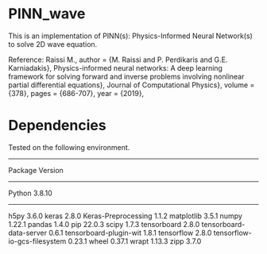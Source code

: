 # PINN_wave

This is an implementation of PINN(s): Physics-Informed Neural Network(s) to solve 2D wave equation. 

Reference:
Raissi M., 
author = {M. Raissi and P. Perdikaris and G.E. Karniadakis},
Physics-informed neural networks: A deep learning framework for solving forward and inverse problems involving nonlinear partial differential equations},
Journal of Computational Physics},
volume = {378},
pages = {686-707},
year = {2019},


# Dependencies
Tested on the following environment. 

---------------------------- -------------------
Package                      Version
---------------------------- -------------------
Python                       3.8.10
---------------------------- -------------------
h5py                         3.6.0
keras                        2.8.0
Keras-Preprocessing          1.1.2
matplotlib                   3.5.1
numpy                        1.22.1
pandas                       1.4.0
pip                          22.0.3
scipy                        1.7.3
tensorboard                  2.8.0
tensorboard-data-server      0.6.1
tensorboard-plugin-wit       1.8.1
tensorflow                   2.8.0
tensorflow-io-gcs-filesystem 0.23.1
wheel                        0.37.1
wrapt                        1.13.3
zipp                         3.7.0
